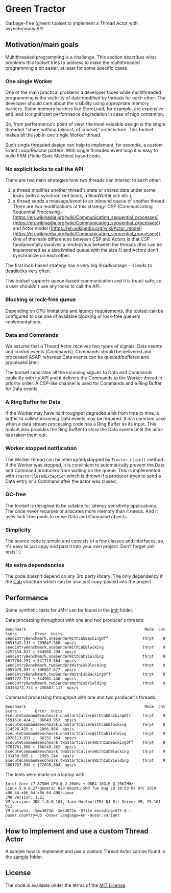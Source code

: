 # Green Tractor
Garbage-free (green) toolset to implement a Thread Actor with asynchronous API.

## Motivation/main goals
Multithreaded programming is a challenge. This section describes what problems this toolset tries to address to make the multithreaded programming a bit easier, at least for some specific cases.

### One single Worker
One of the main practical problems a developer faces while multithreaded programming is the visibility of data modified by threads for each other.
The developer should care about the visibility using appropriate memory barriers. Some memory barriers like StoreLoad, for example, are expensive and lead to significant performance degradation in case of high contantion.  

So, from performance's point of view, the most valuable design is the single threaded "share nothing (almost, of course)" architecture. This toolset makes all the job in one single Worker thread.

Such single threaded design can help to implement, for example, a custom Event Loop/Reactor pattern. With single threaded event loop it is easy to build FSM (Finite State Machine) based code.

### No explicit locks to call the API
There are two main strategies how two threads can interact to each other:
1. a thread modifies another thread's state or shared data under some locks (with a synchronized block, a ReadWriteLock etc.);
2. a thread sends a message/event to an inbound queue of another thread. There are two modifications of this strategy: CSP (Communicating Sequential Processing - [https://en.wikipedia.org/wiki/Communicating_sequential_processes](https://en.wikipedia.org/wiki/Communicating_sequential_processes)) and Actor model ([https://en.wikipedia.org/wiki/Actor_model](https://en.wikipedia.org/wiki/Communicating_sequential_processes)). One of the main differences between CSP and Actors is that CSP fundamentally involves a rendezvous between the threads (this can be implemented as a size limited queue with the size 1) and Actors don't synchronize on each other.

The first lock-based strategy has a very big disadvantage - it leads to deadlocks very often.

This toolset supports queue-based communication and it is tread-safe, so, a user shouldn't use any locks to call the API.
 
### Blocking or lock-free queue 
Depending on CPU limitations and latency requirements, the toolset can be configured to use one of available blocking or lock-free queue's implementations.

### Data and Commands
We assume that a Thread Actor receives two types of signals: Data events and control events (Commands). Commands should be delivered and processed ASAP, whereas Data events can be queued/buffered and processed later.

The toolset separates all the incoming signals to Data and Commands explicitly with its API and it delivers the Commands to the Worker thread in priority order. A CSP-like channel is used for Commands and a Ring Buffer for Data events.

### A Ring Buffer for Data
If the Worker may have its throughput degraded a bit from time to time, a buffer to collect incoming Data events may be required.
It is a common case when a data stream processing code has a Ring Buffer as its input. This toolset also provides the Ring Buffer to store the Data events until the actor has taken them out.

### Worker stopped notification
The Worker thread can be interrupted/stopped by `Tractor.close()` method. If the Worker was stopped, it is convinient to automatically prevent the Data and Command producers from waiting on the queue. This is implemented with `TractorClosedException` which is thrown if a producer tryes to send a Data entry or a Command after the actor was closed.

### GC-free
The toolset is designed to be sutable for latency sensitivity applications. The code never recurses or allocates more memory than it needs. And it uses lock-free pools to reuse Data and Command objects.

### Simplicity
The source code is simple and consists of a few classes and interfaces, so, it's easy to just copy and past it into your own project. Don't forget unit tests! :)

### No extra dependencies
The code doesn't depend on any 3rd party library. The only dependency if the [Cab](https://github.com/anatolygudkov/green-cab) structure which can be also just copy-pasted into the project.

## Performance
Some synthetic tests for JMH can be found in the [jmh](https://github.com/anatolygudkov/green-cproc/tree/master/jmh/src/main/java/org/green/jmh/cproc) folder.

Data processing throughput with one and two producer's threads:
```
Benchmark                                                    Mode  Cnt         Score        Error  Units
SendEntryBenchmark.oneSenderWithCabBackingOff               thrpt    9   6651542.133 ± 299647.368  ops/s
SendEntryBenchmark.oneSenderWithCabBlocking                 thrpt    9   4252554.827 ± 864980.294  ops/s
SendEntryBenchmark.oneSenderWithCabYielding                 thrpt    9   6617784.251 ± 541719.364  ops/s
SendEntryBenchmark.twoSendersWithCabBlocking                thrpt    9   3997979.897 ± 106967.877  ops/s
SendEntryBenchmark.twoSendersWithCabBackingOff              thrpt    9   8657272.711 ± 544901.440  ops/s
SendEntryBenchmark.twoSendersWithCabYielding                thrpt    9  10398272.774 ± 250807.117  ops/s
```

Command processing throughput with one and two producer's threads:
```
Benchmark                                                    Mode  Cnt         Score        Error  Units
ExecuteCommandBenchmark.oneStartCallerWithCabBackingOff     thrpt    9   3591610.424 ±  86643.953  ops/s
ExecuteCommandBenchmark.oneStartCallerWithCabBlocking       thrpt    9    214528.425 ±   2996.964  ops/s
ExecuteCommandBenchmark.oneStartCallerWithCabYielding       thrpt    9   2078113.831 ±  36232.364  ops/s
ExecuteCommandBenchmark.twoStartCallersWithCabBackingOff    thrpt    9   3761781.008 ± 166249.262  ops/s
ExecuteCommandBenchmark.twoStartCallersWithCabBlocking      thrpt    9    131450.985 ±   2993.244  ops/s
ExecuteCommandBenchmark.twoStartCallersWithCabYielding      thrpt    9   2081787.898 ± 172895.804  ops/s
```

The tests were made on a laptop with:
```
Intel Core i7-8750H CPU @ 2.20GHz + DDR4 16GiB @ 2667MHz
Linux 5.0.0-27-generic #28-Ubuntu SMP Tue Aug 20 19:53:07 UTC 2019 x86_64 x86_64 x86_64 GNU/Linux
JMH version: 1.21
VM version: JDK 1.8.0_161, Java HotSpot(TM) 64-Bit Server VM, 25.161-b12
VM options: -Xmx3072m -Xms3072m -Dfile.encoding=UTF-8 -Duser.country=US -Duser.language=en -Duser.variant
```

## How to implement and use a custom Thread Actor

A sample how to implement and use a custom Thread Actor can be found in the [sample](https://github.com/anatolygudkov/green-cproc/tree/master/samples/src/main/java/org/green/samples/cproc/myproc) folder.

## License

The code is available under the terms of the [MIT License](http://opensource.org/licenses/MIT).
